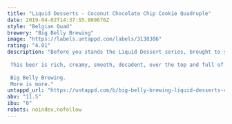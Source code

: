 ```yaml
---
title: "Liquid Desserts - Coconut Chocolate Chip Cookie Quadruple"
date: 2019-04-02T14:37:55.809676Z
style: "Belgian Quad"
brewery: "Big Belly Brewing"
image: "https://labels.untappd.com/labels/3138306"
rating: "4.01"
description: "Before you stands the Liquid Dessert series, brought to you by Big Belly Brewing. We create sexy beers with big flavors and this series represents all that we stand for. We've asked ourselves what we want to drink on those days that you just really want to indulge in a guilty pleasure. The moments when you're in doubt of ordering a main-course or be real with yourself and order two desserts instead. The times you want to swim in a chocolate fountain or your partner calls you  honey  and your mind can only think  please say - glazed cheesecake - next .   This beer is rich, creamy, smooth, decadent, over the top and full of flavor. Just how you like it.   Big Belly Brewing. More is more."
untappd_url: "https://untappd.com/b/big-belly-brewing-liquid-desserts-coconut-chocolate-chip-cookie-quadruple/3138306"
abv: "11.5"
ibu: "0"
robots: noindex,nofollow
---
```

